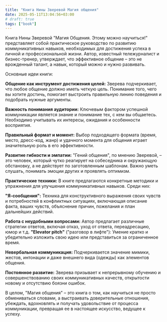 ```yaml
---
title: "Книга Нины Зверевой Магия общения"
date: 2025-05-11T13:04:56+03:00
# draft: true
tags: ["book"]
---
```


Книга Нины Зверевой "Магия Общения. Этому можно научиться!" представляет собой практическое руководство по развитию коммуникативных навыков, необходимых для достижения успеха в личной и профессиональной жизни. Автор, известный тележурналист и бизнес-тренер, утверждает, что эффективное общение – это не врожденный талант, а навык, который можно и нужно развивать.

Основные идеи книги:

**Общение как инструмент достижения целей:** Зверева подчеркивает, что любое общение должно иметь четкую цель. Понимание того, чего вы хотите достичь, помогает выстроить правильную линию поведения и подобрать нужные аргументы.

**Важность понимания аудитории:** Ключевым фактором успешной коммуникации является знание и понимание тех, с кем вы общаетесь. Необходимо учитывать их интересы, ожидания и особенности восприятия.

**Правильный формат и момент:** Выбор подходящего формата (время, место, дресс-код, жанр) и удачного момента для общения играет значительную роль в его эффективности.

**Развитие гибкости и эмпатии:** "Гений общения", по мнению Зверевой, – это человек, который чутко реагирует на собеседника и окружающую обстановку, а не действует по заготовленным шаблонам. Важно уметь слушать, понимать эмоции других и проявлять оптимизм.

**Практические техники:** В книге предлагаются конкретные методики и упражнения для улучшения коммуникативных навыков. Среди них:

**"Я-сообщения":** Техника для конструктивного выражения своих чувств и потребностей в конфликтных ситуациях, включающая описание факта, ваших чувств, объяснение причин, пожелания и план дальнейших действий.

**Работа с неудобными вопросами:** Автор предлагает различные стратегии ответов, включая отказ, уход от ответа, переадресацию, юмор и т.д.
**"Elevator pitch"** ("разговор в лифте"): Умение кратко и убедительно изложить свою идею или представиться за ограниченное время.

**Невербальная коммуникация:** Подчеркивается значение мимики, жестов, интонации и даже внешнего вида (одежды) как элементов общения.

**Постоянное развитие:** Зверева призывает к непрерывному обучению и совершенствованию своих коммуникативных качеств, открытости новому и отсутствию боязни ошибок.

В целом, "Магия общения" – это книга о том, как научиться не просто обмениваться словами, а выстраивать доверительные отношения, убеждать, вдохновлять и получать удовольствие от процесса коммуникации, превращая ее в настоящее искусство, ведущее к успеху.
